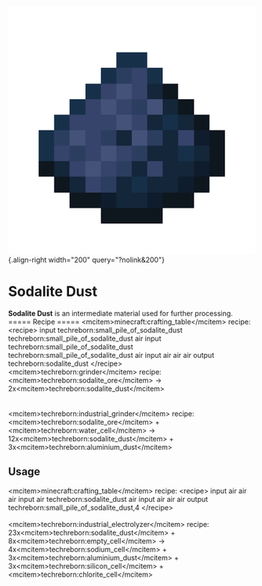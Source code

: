 ![Sodalite Dust](/media/mods/techreborn/sodalite_dust.png){.align-right width="200" query="?nolink&200"}

# Sodalite Dust

**Sodalite Dust** is an intermediate material used for further processing.\
===== Recipe ===== \<mcitem\>minecraft:crafting_table\</mcitem\> recipe: \<recipe\> input techreborn:small_pile_of_sodalite_dust techreborn:small_pile_of_sodalite_dust air input techreborn:small_pile_of_sodalite_dust techreborn:small_pile_of_sodalite_dust air input air air air output techreborn:sodalite_dust \</recipe\>\
\<mcitem\>techreborn:grinder\</mcitem\> recipe:\
\<mcitem\>techreborn:sodalite_ore\</mcitem\> -\> 2x\<mcitem\>techreborn:sodalite_dust\</mcitem\>\
\
\
\<mcitem\>techreborn:industrial_grinder\</mcitem\> recipe:\
\<mcitem\>techreborn:sodalite_ore\</mcitem\> + \<mcitem\>techreborn:water_cell\</mcitem\> -\> 12x\<mcitem\>techreborn:sodalite_dust\</mcitem\> + 3x\<mcitem\>techreborn:aluminium_dust\</mcitem\>

## Usage

\<mcitem\>minecraft:crafting_table\</mcitem\> recipe: \<recipe\> input air air air input air techreborn:sodalite_dust air input air air air output techreborn:small_pile_of_sodalite_dust,4 \</recipe\>\
\
\<mcitem\>techreborn:industrial_electrolyzer\</mcitem\> recipe:\
23x\<mcitem\>techreborn:sodalite_dust\</mcitem\> + 8x\<mcitem\>techreborn:empty_cell\</mcitem\> -\> 4x\<mcitem\>techreborn:sodium_cell\</mcitem\> + 3x\<mcitem\>techreborn:aluminium_dust\</mcitem\> + 3x\<mcitem\>techreborn:silicon_cell\</mcitem\> + \<mcitem\>techreborn:chlorite_cell\</mcitem\>
